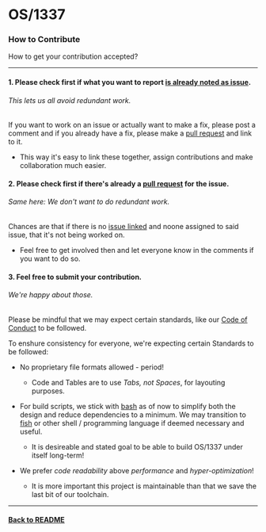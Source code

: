 #   OS/1337
### How to Contribute
How to get your contribution accepted?

---

####	1.	Please check first if what you want to report [is already noted as issue](https://github.com/OS-1337/OS1337/issues).
######	This lets us all avoid redundant work.
If you want to work on an issue or actually want to make a fix, please post a comment and if you already have a fix, please make a [pull request](https://github.com/OS-1337/OS1337/pulls) and link to it.
- This way it's easy to link these together, assign contributions and make collaboration much easier.

####	2.	Please check first if there's already a [pull request](https://github.com/OS-1337/OS1337/pulls) for the issue.
######	Same here: We don't want to do redundant work.
Chances are that if there is no [issue linked](https://github.com/OS-1337/OS1337/issues) and noone assigned to said issue, that it's not being worked on.
- Feel free to get involved then and let everyone know in the comments if you want to do so.

####	3.	Feel free to submit your contribution.
######	We're happy about those.
Please be mindful that we may expect certain standards, like our [Code of Conduct](/docu/code-of-conduct.md) to be followed.

To enshure consistency for everyone, we're expecting certain Standards to be followed:
- No proprietary file formats allowed - period!
  - Code and Tables are to use *Tabs, not Spaces*, for layouting purposes.

- For build scripts, we stick with [bash](https://en.wikipedia.org/wiki/Bash_(Unix_shell)) as of now to simplify both the design and reduce dependencies to a minimum. We may transition to [fish](https://en.wikipedia.org/wiki/Fish_(Unix_shell)) or other shell / programming language if deemed necessary and useful.
  - It is desireable and stated goal to be able to build OS/1337 under itself long-term!

- We prefer *code readability* above *performance* and *hyper-optimization*!
  - It is more important this project is maintainable than that we save the last bit of our toolchain.


---

#### [Back to README](README.md)